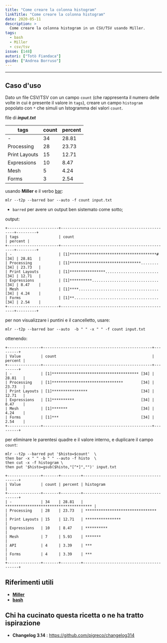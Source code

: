 ```yaml
---
title: "Come creare la colonna histogram"
linkTitle: "Come creare la colonna histogram"
date: 2020-05-11
description: >
  Come creare la colonna histogram in un CSV/TSV usando Miller.
tags:
  - bash
  - Miller
  - csv/tsv
issue: [148]
autori: ["Totò Fiandaca"]
guide: ["Andrea Borruso"]
---
```


---

## Caso d'uso

Dato un file CSV/TSV con un campo `count` (che rappresenta il numero delle volte in cui è presente il valore in `tags`), creare un campo `histogram` popolato con `*` che simuli un Istogramma dei valori `count`.

file di _**input.txt**_

| tags                  | count | percent |
| --------------------- | ----- | ------- |
| -                     | 34    | 28.81   |
| Processing            | 28    | 23.73   |
| Print Layouts         | 15    | 12.71   |
| Expressions           | 10    | 8.47    |
| Mesh                  | 5     | 4.24    |
| Forms                 | 3     | 2.54    |

usando **Miller** e il verbo [bar](http://johnkerl.org/miller/doc/reference-verbs.html#bar):

```
mlr --t2p --barred bar --auto -f count input.txt
```

- `barred` per avere un output ben sistemato come sotto;


output:

```
+-----------------------+-------------------------------------------------+---------+
| tags                  | count                                           | percent |
+-----------------------+-------------------------------------------------+---------+
| -                     | [1]***************************************#[34] | 28.81   |
| Processing            | [1]********************************........[34] | 23.73   |
| Print Layouts         | [1]****************........................[34] | 12.71   |
| Expressions           | [1]**********..............................[34] | 8.47    |
| Mesh                  | [1]****....................................[34] | 4.24    |
| Forms                 | [1]**......................................[34] | 2.54    |
+-----------------------+-------------------------------------------------+---------+
```

per non visualizzare i puntini e il cancelletto, usare:

```
mlr --t2p --barred bar --auto  -b " " -x " " -f count input.txt
```

ottenendo:

```
+---------------+-------------------------------------------------+---------+
| Value         | count                                           | percent |
+---------------+-------------------------------------------------+---------+
| -             | [1]*************************************** [34] | 28.81   |
| Processing    | [1]********************************        [34] | 23.73   |
| Print Layouts | [1]****************                        [34] | 12.71   |
| Expressions   | [1]**********                              [34] | 8.47    |
| Mesh          | [1]*******                                 [34] | 4.24    |
| Forms         | [1]***                                     [34] | 2.54    |
+---------------+-------------------------------------------------+---------+
```

per eliminare le parentesi quadre e il valore interno, e duplicare il campo `count`:

```
mlr --t2p --barred put '$histo=$count'  \
then bar -x " " -b " " --auto -f histo  \
then cut -x -f histogram \
then put '$histo=gsub($histo,"[^*]","")' input.txt
```

```
+---------------+-------+---------+-----------------------------------------+
| Value         | count | percent | histogram                               |
+---------------+-------+---------+-----------------------------------------+
| -             | 34    | 28.81   | *************************************** |
| Processing    | 28    | 23.73   | ********************************        |
| Print Layouts | 15    | 12.71   | ****************                        |
| Expressions   | 10    | 8.47    | **********                              |
| Mesh          | 7     | 5.93    | *******                                 |
| API           | 4     | 3.39    | ***                                     |
| Forms         | 4     | 3.39    | ***                                     |
+---------------+-------+---------+-----------------------------------------+
```

## Riferimenti utili

- [**Miller**](http://johnkerl.org/miller/doc/reference.html)
- [**bash**](https://it.wikipedia.org/wiki/Bash)

## Chi ha cucinato questa ricetta o ne ha tratto ispirazione

- **Changelog 3.14** : <https://github.com/pigreco/changelog314>
